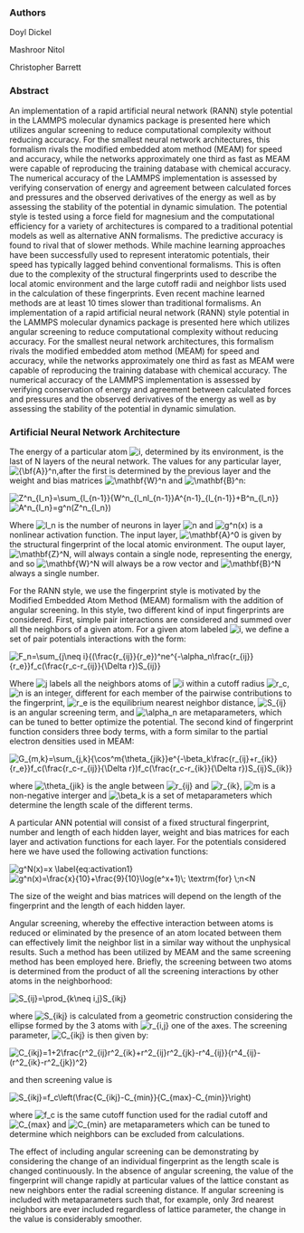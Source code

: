 
### Authors
Doyl Dickel

Mashroor Nitol

Christopher Barrett

### Abstract
An implementation of a rapid artificial neural network (RANN) style potential in the LAMMPS molecular dynamics package is presented here which utilizes angular screening to reduce computational complexity without reducing accuracy. For the smallest neural network architectures, this formalism rivals the modified embedded atom method (MEAM) for speed and accuracy, while the networks approximately one third as fast as MEAM were capable of reproducing the training database with chemical accuracy. The numerical accuracy of the LAMMPS implementation is assessed by verifying conservation of energy and agreement between calculated forces and pressures and the observed derivatives of the energy as well as by assessing the stability of the potential in dynamic simulation. The potential style is tested using a force field for magnesium and the computational efficiency for a variety of architectures is compared to a traditional potential models as well as alternative ANN formalisms. The predictive accuracy is found to rival that of slower methods. While machine learning approaches have been successfully used to represent interatomic potentials, their speed has typically lagged behind conventional formalisms. This is often due to the complexity of the structural fingerprints used to describe the local atomic environment and the large cutoff radii and neighbor lists used in the calculation of these fingerprints. Even recent machine learned methods are at least 10 times slower than traditional formalisms. An implementation of a rapid artificial neural network (RANN) style potential in the LAMMPS molecular dynamics package is presented here which utilizes angular screening to reduce computational complexity without reducing accuracy. For the smallest neural network architectures, this formalism rivals the modified embedded atom method (MEAM) for speed and accuracy, while the networks approximately one third as fast as MEAM were capable of reproducing the training database with chemical accuracy. The numerical accuracy of the LAMMPS implementation is assessed by verifying conservation of energy and agreement between calculated forces and pressures and the observed derivatives of the energy as well as by assessing the stability of the potential in dynamic simulation. 

### Artificial Neural Network Architecture
The energy of a particular atom <img src="https://latex.codecogs.com/svg.latex?i" title="i" />, determined by its environment, is the last of N layers of the neural network. The values for any particular layer, <img src="https://latex.codecogs.com/svg.latex?{\bf{A}}^n" title="{\bf{A}}^n" />,after the first is determined by the previous layer and the weight and bias matrices <img src="https://latex.codecogs.com/svg.latex?\mathbf{W}^n" title="\mathbf{W}^n" /> and <img src="https://latex.codecogs.com/gif.latex?\mathbf{B}^n" title="\mathbf{B}^n" />:

<img src="https://latex.codecogs.com/svg.latex?Z^n_{l_n}=\sum_{l_{n-1}}{W^n_{l_nl_{n-1}}A^{n-1}_{l_{n-1}}&plus;B^n_{l_n}}" title="Z^n_{l_n}=\sum_{l_{n-1}}{W^n_{l_nl_{n-1}}A^{n-1}_{l_{n-1}}+B^n_{l_n}}" />

<img src="https://latex.codecogs.com/svg.latex?A^n_{l_n}=g^n(Z^n_{l_n})" title="A^n_{l_n}=g^n(Z^n_{l_n})" />

Where <img src="https://latex.codecogs.com/svg.latex?l_n" title="l_n" /> is the number of neurons in layer <img src="https://latex.codecogs.com/svg.latex?n" title="n" /> and <img src="https://latex.codecogs.com/svg.latex?g^n(x)" title="g^n(x)" /> is a nonlinear activation function. The input layer, <img src="https://latex.codecogs.com/svg.latex?\mathbf{A}^0" title="\mathbf{A}^0" /> is given by the structural fingerprint of the local atomic environment. The ouput layer, <img src="https://latex.codecogs.com/svg.latex?\mathbf{Z}^N" title="\mathbf{Z}^N" />, will always contain a single node, representing the energy, and so <img src="https://latex.codecogs.com/svg.latex?\mathbf{W}^N" title="\mathbf{W}^N" /> will always be a row vector and <img src="https://latex.codecogs.com/svg.latex?\mathbf{B}^N" title="\mathbf{B}^N" /> always a single number.

For the RANN style, we use the fingerprint style is motivated by the Modified Embedded Atom Method (MEAM) formalism with the addition of angular screening. In this style, two different kind of input fingerprints are considered. First, simple pair interactions are considered and summed over all the neighbors of a given atom. For a given atom labeled <img src="https://latex.codecogs.com/svg.latex?i" title="i" />, we define a set of pair potentials interactions with the form:

<img src="https://latex.codecogs.com/svg.latex?F_n=\sum_{j\neq&space;i}{(\frac{r_{ij}}{r_e})^ne^{-\alpha_n\frac{r_{ij}}{r_e}}f_c(\frac{r_c-r_{ij}}{\Delta&space;r})S_{ij}}" title="F_n=\sum_{j\neq i}{(\frac{r_{ij}}{r_e})^ne^{-\alpha_n\frac{r_{ij}}{r_e}}f_c(\frac{r_c-r_{ij}}{\Delta r})S_{ij}}" />

Where <img src="https://latex.codecogs.com/svg.latex?j" title="j" /> labels all the neighbors atoms of <img src="https://latex.codecogs.com/svg.latex?i" title="i" /> within a cutoff radius <img src="https://latex.codecogs.com/svg.latex?r_c" title="r_c" />, <img src="https://latex.codecogs.com/svg.latex?n" title="n" /> is an integer, different for each member of the pairwise contributions to the fingerprint, <img src="https://latex.codecogs.com/svg.latex?r_e" title="r_e" /> is the equilibrium nearest neighbor distance, <img src="https://latex.codecogs.com/svg.latex?S_{ij}" title="S_{ij}" /> is an angular screening term, and <img src="https://latex.codecogs.com/svg.latex?\alpha_n" title="\alpha_n" /> are metaparameters, which can be tuned to better optimize the potential. 
The second kind of fingerprint function considers three body terms, with a form similar to the partial electron densities used in MEAM:

<img src="https://latex.codecogs.com/svg.latex?G_{m,k}=\sum_{j,k}{\cos^m{\theta_{jik}}e^{-\beta_k\frac{r_{ij}&plus;r_{ik}}{r_e}}f_c(\frac{r_c-r_{ij}}{\Delta&space;r})f_c(\frac{r_c-r_{ik}}{\Delta&space;r})S_{ij}S_{ik}}" title="G_{m,k}=\sum_{j,k}{\cos^m{\theta_{jik}}e^{-\beta_k\frac{r_{ij}+r_{ik}}{r_e}}f_c(\frac{r_c-r_{ij}}{\Delta r})f_c(\frac{r_c-r_{ik}}{\Delta r})S_{ij}S_{ik}}" />

where <img src="https://latex.codecogs.com/svg.latex?\theta_{jik}" title="\theta_{jik}" /> is the angle between <img src="https://latex.codecogs.com/svg.latex?r_{ij}" title="r_{ij}" /> and <img src="https://latex.codecogs.com/svg.latex?r_{ik}" title="r_{ik}" />, <img src="https://latex.codecogs.com/svg.latex?m" title="m" /> is a non-negative interger and <img src="https://latex.codecogs.com/svg.latex?\beta_k" title="\beta_k" /> is a set of metaparameters which determine the length scale of the different terms. 

A particular ANN potential will consist of a fixed structural fingerprint, number and length of each hidden layer, weight and bias matrices for each layer and activation functions for each layer. For the potentials considered here we have used the following activation functions:

<img src="https://latex.codecogs.com/svg.latex?g^N(x)=x&space;\label{eq:activation1}" title="g^N(x)=x \label{eq:activation1}" />

<img src="https://latex.codecogs.com/svg.latex?g^n(x)=\frac{x}{10}&plus;\frac{9}{10}\log(e^x&plus;1)\;&space;\textrm{for}&space;\;n<N" title="g^n(x)=\frac{x}{10}+\frac{9}{10}\log(e^x+1)\; \textrm{for} \;n<N" />

The size of the weight and bias matrices will depend on the length of the fingerprint and the length of each hidden layer.

Angular screening, whereby the effective interaction between atoms is reduced or eliminated by the presence of an atom located between them can effectively limit the neighbor list in a similar way without the unphysical results. Such a method has been utilized by MEAM and the same screening method has been employed here. Briefly, the screening between two atoms is determined from the product of all the screening interactions by other atoms in the neighborhood:

<img src="https://latex.codecogs.com/svg.latex?S_{ij}=\prod_{k\neq&space;i,j}S_{ikj}" title="S_{ij}=\prod_{k\neq i,j}S_{ikj}" />

where <img src="https://latex.codecogs.com/svg.latex?S_{ikj}" title="S_{ikj}" /> is calculated from a geometric construction considering the ellipse formed by the 3 atoms with <img src="https://latex.codecogs.com/svg.latex?r_{i,j}" title="r_{i,j}" /> one of the axes. The screening parameter, <img src="https://latex.codecogs.com/svg.latex?C_{ikj}" title="C_{ikj}" /> is then given by:

<img src="https://latex.codecogs.com/svg.latex?C_{ikj}=1&plus;2\frac{r^2_{ij}r^2_{ik}&plus;r^2_{ij}r^2_{jk}-r^4_{ij}}{r^4_{ij}-(r^2_{ik}-r^2_{jk})^2}" title="C_{ikj}=1+2\frac{r^2_{ij}r^2_{ik}+r^2_{ij}r^2_{jk}-r^4_{ij}}{r^4_{ij}-(r^2_{ik}-r^2_{jk})^2}" />

and then screening value is

<img src="https://latex.codecogs.com/svg.latex?S_{ikj}=f_c\left(\frac{C_{ikj}-C_{min}}{C_{max}-C_{min}}\right)" title="S_{ikj}=f_c\left(\frac{C_{ikj}-C_{min}}{C_{max}-C_{min}}\right)" />

where <img src="https://latex.codecogs.com/svg.latex?f_c" title="f_c" /> is the same cutoff function used for the radial cutoff and <img src="https://latex.codecogs.com/svg.latex?C_{max}" title="C_{max}" /> and <img src="https://latex.codecogs.com/svg.latex?C_{min}" title="C_{min}" /> are metaparameters which can be tuned to determine which neighbors can be excluded from calculations.

The effect of including angular screening can be demonstrating by considering the change of an individual fingerprint as the length scale is changed continuously. In the absence of angular screening, the value of the fingerprint will change rapidly at particular values of the lattice constant as new neighbors enter the radial screening distance. If angular screening is included with metaparameters such that, for example, only 3rd nearest neighbors are ever included regardless of lattice parameter, the change in the value is considerably smoother. 


